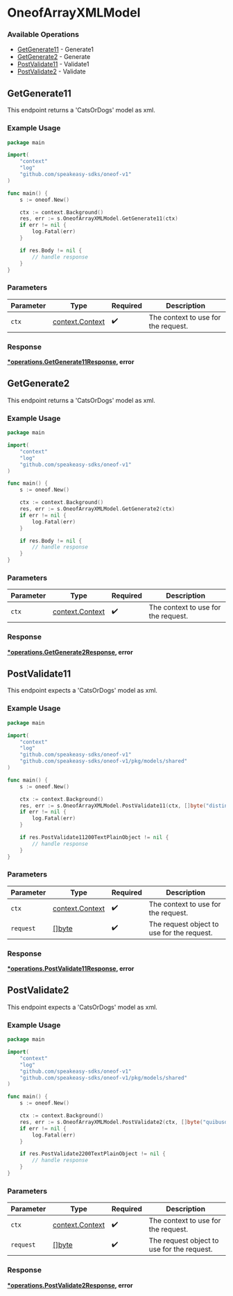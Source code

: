 # OneofArrayXMLModel

### Available Operations

* [GetGenerate11](#getgenerate11) - Generate1
* [GetGenerate2](#getgenerate2) - Generate
* [PostValidate11](#postvalidate11) - Validate1
* [PostValidate2](#postvalidate2) - Validate

## GetGenerate11

This endpoint returns a 'CatsOrDogs' model as xml.

### Example Usage

```go
package main

import(
	"context"
	"log"
	"github.com/speakeasy-sdks/oneof-v1"
)

func main() {
    s := oneof.New()

    ctx := context.Background()
    res, err := s.OneofArrayXMLModel.GetGenerate11(ctx)
    if err != nil {
        log.Fatal(err)
    }

    if res.Body != nil {
        // handle response
    }
}
```

### Parameters

| Parameter                                             | Type                                                  | Required                                              | Description                                           |
| ----------------------------------------------------- | ----------------------------------------------------- | ----------------------------------------------------- | ----------------------------------------------------- |
| `ctx`                                                 | [context.Context](https://pkg.go.dev/context#Context) | :heavy_check_mark:                                    | The context to use for the request.                   |


### Response

**[*operations.GetGenerate11Response](../../models/operations/getgenerate11response.md), error**


## GetGenerate2

This endpoint returns a 'CatsOrDogs' model as xml.

### Example Usage

```go
package main

import(
	"context"
	"log"
	"github.com/speakeasy-sdks/oneof-v1"
)

func main() {
    s := oneof.New()

    ctx := context.Background()
    res, err := s.OneofArrayXMLModel.GetGenerate2(ctx)
    if err != nil {
        log.Fatal(err)
    }

    if res.Body != nil {
        // handle response
    }
}
```

### Parameters

| Parameter                                             | Type                                                  | Required                                              | Description                                           |
| ----------------------------------------------------- | ----------------------------------------------------- | ----------------------------------------------------- | ----------------------------------------------------- |
| `ctx`                                                 | [context.Context](https://pkg.go.dev/context#Context) | :heavy_check_mark:                                    | The context to use for the request.                   |


### Response

**[*operations.GetGenerate2Response](../../models/operations/getgenerate2response.md), error**


## PostValidate11

This endpoint expects a 'CatsOrDogs' model as xml.

### Example Usage

```go
package main

import(
	"context"
	"log"
	"github.com/speakeasy-sdks/oneof-v1"
	"github.com/speakeasy-sdks/oneof-v1/pkg/models/shared"
)

func main() {
    s := oneof.New()

    ctx := context.Background()
    res, err := s.OneofArrayXMLModel.PostValidate11(ctx, []byte("distinctio"))
    if err != nil {
        log.Fatal(err)
    }

    if res.PostValidate11200TextPlainObject != nil {
        // handle response
    }
}
```

### Parameters

| Parameter                                             | Type                                                  | Required                                              | Description                                           |
| ----------------------------------------------------- | ----------------------------------------------------- | ----------------------------------------------------- | ----------------------------------------------------- |
| `ctx`                                                 | [context.Context](https://pkg.go.dev/context#Context) | :heavy_check_mark:                                    | The context to use for the request.                   |
| `request`                                             | [[]byte](../../models//.md)                           | :heavy_check_mark:                                    | The request object to use for the request.            |


### Response

**[*operations.PostValidate11Response](../../models/operations/postvalidate11response.md), error**


## PostValidate2

This endpoint expects a 'CatsOrDogs' model as xml.

### Example Usage

```go
package main

import(
	"context"
	"log"
	"github.com/speakeasy-sdks/oneof-v1"
	"github.com/speakeasy-sdks/oneof-v1/pkg/models/shared"
)

func main() {
    s := oneof.New()

    ctx := context.Background()
    res, err := s.OneofArrayXMLModel.PostValidate2(ctx, []byte("quibusdam"))
    if err != nil {
        log.Fatal(err)
    }

    if res.PostValidate2200TextPlainObject != nil {
        // handle response
    }
}
```

### Parameters

| Parameter                                             | Type                                                  | Required                                              | Description                                           |
| ----------------------------------------------------- | ----------------------------------------------------- | ----------------------------------------------------- | ----------------------------------------------------- |
| `ctx`                                                 | [context.Context](https://pkg.go.dev/context#Context) | :heavy_check_mark:                                    | The context to use for the request.                   |
| `request`                                             | [[]byte](../../models//.md)                           | :heavy_check_mark:                                    | The request object to use for the request.            |


### Response

**[*operations.PostValidate2Response](../../models/operations/postvalidate2response.md), error**

